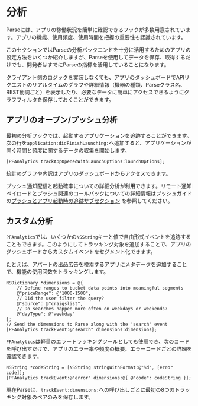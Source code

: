 # 分析

Parseには、アプリの稼働状況を簡単に確認できるフックが多数用意されています。アプリの機能、使用頻度、使用時間を把握の重要性も認識されています。

このセクションではParseの分析バックエンドを十分に活用するためのアプリの設定方法をいくつか紹介しますが、Parseを使用してデータを保存、取得するだけでも、開発者はすでにParseの指標を活用していることになります。

クライアント側のロジックを実装しなくても、アプリのダッシュボードでAPIリクエストのリアルタイムのグラフや詳細情報（機器の種類、Parseクラス名、REST動詞ごと）を表示したり、必要なデータに簡単にアクセスできるようにグラフフィルタを保存しておくことができます。

## アプリのオープン/プッシュ分析

最初の分析フックでは、起動するアプリケーションを追跡することができます。次の行を`application:didFinishLaunching:`へ追加すると、アプリケーションが開く時間と頻度に関するデータの収集を開始します。

```objc 
[PFAnalytics trackAppOpenedWithLaunchOptions:launchOptions];
```

統計のグラフや内訳はアプリのダッシュボードからアクセスできます。

プッシュ通知配信と起動確率についての詳細分析が利用できます。リモート通知ペイロードとプッシュ関連のコールバックについての詳細情報はプッシュガイドの[プッシュとアプリ起動時の追跡サブセクション](/docs/push_guide#receiving-tracking/iOS) を参照してください。

## カスタム分析

`PFAnalytics`では、いくつかの`NSString`キーと値で自由形式イベントを追跡することもできます。このようにしてトラッキング対象を追加することで、アプリのダッシュボードからカスタムイベントをセグメント化できます。

たとえば、アパートの出品広告を検索するアプリにメタデータを追加することで、機能の使用回数をトラッキングします。

```objc
NSDictionary *dimensions = @{
    // Define ranges to bucket data points into meaningful segments
    @"priceRange": @"1000-1500",
    // Did the user filter the query?
    @"source": @"craigslist",
    // Do searches happen more often on weekdays or weekends?
    @"dayType": @"weekday"
};
// Send the dimensions to Parse along with the 'search' event
[PFAnalytics trackEvent:@"search" dimensions:dimensions];
```

`PFAnalytics`は軽量のエラートラッキングツールとしても使用でき、次のコードを呼び出すだけで、アプリのエラー率や頻度の概要、エラーコードごとの詳細を確認できます。

```objc
NSString *codeString = [NSString stringWithFormat:@"%d", [error code]];
[PFAnalytics trackEvent:@"error" dimensions:@{ @"code": codeString }];
```

現在Parseは、`trackEvent:dimensions:`への呼び出しごとに最初の8つのトラッキング対象のペアのみを保存します。
